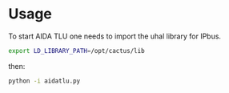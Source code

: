# Usage
To start AIDA TLU one needs to import the uhal library for IPbus.
```bash
export LD_LIBRARY_PATH=/opt/cactus/lib
```
then:
```bash
python -i aidatlu.py
```